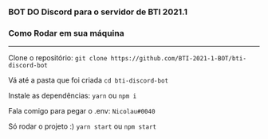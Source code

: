 ### BOT DO Discord para o servidor de BTI 2021.1

### Como Rodar em sua máquina
---
Clone o repositório:
`git clone https://github.com/BTI-2021-1-BOT/bti-discord-bot`

Vá até a pasta que foi criada
`cd bti-discord-bot`

Instale as dependências:
`yarn` ou `npm i`

Fala comigo para pegar o .env: `Nicolau#0040`

Só rodar o projeto :)
`yarn start` ou `npm start`
